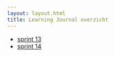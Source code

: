 ```yaml
---
layout: layout.html
title: Learning Journal overzicht
---
```


- [sprint 13](sprint13)
- [sprint 14](sprint14)